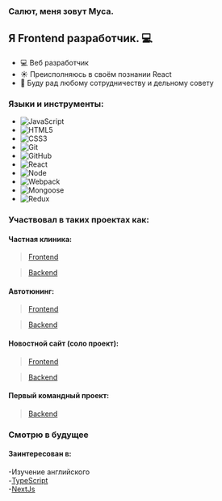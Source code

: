 ### Салют, меня зовут Муса.

## Я Frontend разработчик. 💻

- 💻 Веб разработчик
- ☀️ Преисполняюсь в своём познании React 
- 👯 Буду рад любому сотрудничеству и дельному совету

### Языки и инструменты:

- ![JavaScript](https://img.shields.io/badge/-JavaScript-black?logo=javascript&style=social)&nbsp;&nbsp;
- ![HTML5](https://img.shields.io/badge/-HTML5-black?logo=html5&style=social)&nbsp;&nbsp;
- ![CSS3](https://img.shields.io/badge/-CSS3-black?logo=css3&style=social)&nbsp;&nbsp;
- ![Git](https://img.shields.io/badge/-Git-black?logo=git&style=social)&nbsp;&nbsp;
- ![GitHub](https://img.shields.io/badge/-GitHub-black?logo=github&style=social)&nbsp;&nbsp;
- ![React](https://img.shields.io/badge/-React-white?logo=react&style=social)&nbsp;&nbsp;
- ![Node](https://img.shields.io/badge/-Node-white?logo=nodejs&style=social)&nbsp;&nbsp;
- ![Webpack](https://img.shields.io/badge/-Webpack-white?logo=webpack&style=social)&nbsp;&nbsp;
- ![Mongoose](https://img.shields.io/badge/-Mongoose-white?logo=mongoose&style=social)&nbsp;&nbsp;
- ![Redux](https://img.shields.io/badge/-Redux-white?logo=redux&style=social)&nbsp;&nbsp;

### Участвовал в таких проектах как:

#### Частная клиника:

> [Frontend](https://github.com/JuniorTIM/hospital-frontend)

> [Backend](https://github.com/JuniorTIM/hospital-backend)

#### Автотюнинг:

> [Frontend](https://github.com/JuniorTIM/auto-tuning-frontend)

> [Backend](https://github.com/JuniorTIM/auto-tuning-backend)

#### Новостной сайт (соло проект):

> [Frontend](https://github.com/JuniorTIM/news-frontend)

> [Backend](https://github.com/JuniorTIM/news-backend)

#### Первый командный проект:

> [Backend](https://github.com/JuniorTIM/first-backend-project)

### Смотрю в будущее

<h4> Заинтересован в: </h4>

-Изучение английского<br/>
-[TypeScript](https://www.typescriptlang.org/)<br/>
-[NextJs](https://nextjs.org/)
